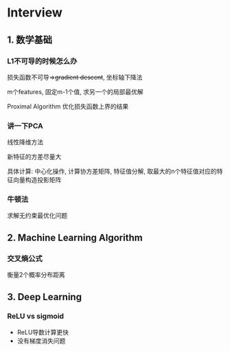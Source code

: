 # Interview





## 1. 数学基础

### L1不可导的时候怎么办

损失函数不可导=>~~gradient descent~~, 坐标轴下降法

m个features, 固定m-1个值, 求另一个的局部最优解

Proximal Algorithm 优化损失函数上界的结果

### 讲一下PCA

线性降维方法

新特征的方差尽量大 

具体计算: 中心化操作, 计算协方差矩阵, 特征值分解, 取最大的n个特征值对应的特征向量构造投影矩阵



### 牛顿法

求解无约束最优化问题



## 2. Machine Learning Algorithm

### 交叉熵公式

衡量2个概率分布距离





## 3. Deep Learning

### ReLU vs sigmoid

+ ReLU导数计算更快
+ 没有梯度消失问题